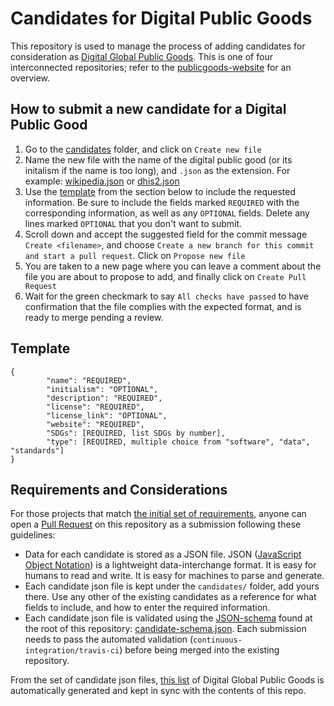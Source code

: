 # Candidates for Digital Public Goods

This repository is used to manage the process of adding candidates for consideration as [Digital Global Public Goods](https://digitalpublicgoods.net/public-goods/). This is one of four interconnected repositories; refer to the [publicgoods-website](https://github.com/unicef/publicgoods-website) for an overview.

## How to submit a new candidate for a Digital Public Good

1. Go to the [candidates](https://github.com/unicef/publicgoods-candidates/tree/master/candidates) folder, and click on `Create new file`
2. Name the new file with the name of the digital public good (or its initalism if the name is too long), and `.json` as the extension. For example: [wikipedia.json](https://github.com/unicef/publicgoods-candidates/blob/master/candidates/wikipedia.json) or [dhis2.json](https://github.com/unicef/publicgoods-candidates/blob/master/candidates/dhis2.json)
3. Use the [template](https://github.com/unicef/publicgoods-candidates#template) from the section below to include the requested information. Be sure to include the fields marked `REQUIRED` with the corresponding information, as well as any `OPTIONAL` fields. Delete any lines marked `OPTIONAL` that you don't want to submit.
4. Scroll down and accept the suggested field for the commit message `Create <filename>`, and choose `Create a new branch for this commit and start a pull request`. Click on `Propose new file`
5. You are taken to a new page where you can leave a comment about the file you are about to propose to add, and finally click on `Create Pull Request`
6. Wait for the green checkmark to say `All checks have passed` to have confirmation that the file complies with the expected format, and is ready to merge pending a review.

## Template

```
{
        "name": "REQUIRED",
        "initialism": "OPTIONAL",
        "description": "REQUIRED",
        "license": "REQUIRED",
        "license_link": "OPTIONAL",
        "website": "REQUIRED",
        "SDGs": [REQUIRED, list SDGs by number],
        "type": [REQUIRED, multiple choice from "software", "data", "standards"]
}
```

## Requirements and Considerations

For those projects that match [the initial set of requirements](https://digitalpublicgoods.net/public-goods/), anyone can open a [Pull Request](https://github.com/unicef/publicgoods-candidates/pulls) on this repository as a submission following these guidelines:
- Data for each candidate is stored as a JSON file. JSON ([JavaScript Object Notation](https://www.json.org)) is a lightweight data-interchange format. It is easy for humans to read and write. It is easy for machines to parse and generate.
- Each candidate json file is kept under the `candidates/` folder, add yours there. Use any other of the existing candidates as a reference for what fields to include, and how to enter the required information.
- Each candidate json file is validated using the [JSON-schema](https://json-schema.org) found at the root of this repository: [candidate-schema.json](candidate-schema.json). Each submission needs to pass the automated validation (`continuous-integration/travis-ci`) before being merged into the existing repository.

From the set of candidate json files, [this list](https://digitalpublicgoods.net/candidate/) of Digital Global Public Goods is automatically generated and kept in sync with the contents of this repo.
